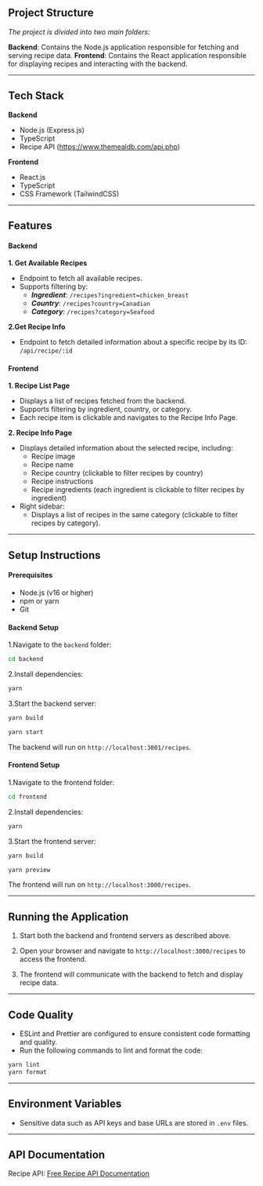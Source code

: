 ## Project Structure
_The project is divided into two main folders:_

**Backend**: Contains the Node.js application responsible for fetching and serving recipe data.
**Frontend**: Contains the React application responsible for displaying recipes and interacting with the backend.

---
## Tech Stack

**Backend**
 - Node.js (Express.js)
 - TypeScript
 - Recipe API (https://www.themealdb.com/api.php)

**Frontend**
 - React.js
 - TypeScript
 - CSS Framework (TailwindCSS)

---
## Features
#### Backend
**1. Get Available Recipes**
  - Endpoint to fetch all available recipes.
  - Supports filtering by:
      - ***Ingredient***: `/recipes?ingredient=chicken_breast`
      - ***Country***: `/recipes?country=Canadian`
      - ***Category***: `/recipes?category=Seafood`

**2.Get Recipe Info**
  - Endpoint to fetch detailed information about a specific recipe by its ID: `/api/recipe/:id`

#### Frontend
**1. Recipe List Page**
  - Displays a list of recipes fetched from the backend.
  - Supports filtering by ingredient, country, or category.
  - Each recipe item is clickable and navigates to the Recipe Info Page.

**2. Recipe Info Page**
  - Displays detailed information about the selected recipe, including:
    - Recipe image
    - Recipe name
    - Recipe country (clickable to filter recipes by country)
    - Recipe instructions
    - Recipe ingredients (each ingredient is clickable to filter recipes by ingredient)
  - Right sidebar:
    - Displays a list of recipes in the same category (clickable to filter recipes by category).

---
## Setup Instructions
#### Prerequisites
  - Node.js (v16 or higher)
  - npm or yarn
  - Git

#### Backend Setup
1.Navigate to the `backend` folder:

```bash
cd backend
```
2.Install dependencies:

```bash
yarn
```
3.Start the backend server:

```bash
yarn build
```
```bash
yarn start
```
The backend will run on `http://localhost:3001/recipes`.

#### Frontend Setup
1.Navigate to the frontend folder:

```bash
cd frontend
```
2.Install dependencies:

```bash
yarn
```

3.Start the frontend server:

```bash
yarn build
```
```bash
yarn preview
```
The frontend will run on `http://localhost:3000/recipes`.

---
## Running the Application
1. Start both the backend and frontend servers as described above.

2. Open your browser and navigate to `http://localhost:3000/recipes` to access the frontend.

3. The frontend will communicate with the backend to fetch and display recipe data.

---
## Code Quality

 - ESLint and Prettier are configured to ensure consistent code formatting and quality.
 - Run the following commands to lint and format the code:

```bash
yarn lint
yarn format
```

---
## Environment Variables
 - Sensitive data such as API keys and base URLs are stored in `.env` files.

---
## API Documentation
Recipe API: [Free Recipe API Documentation](https://www.themealdb.com/api.php)